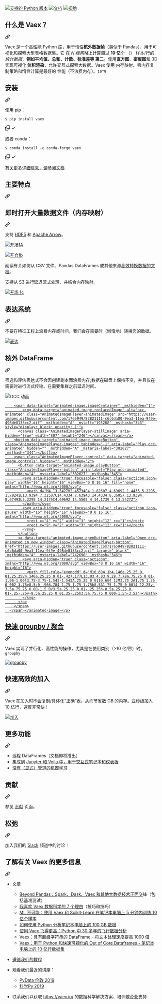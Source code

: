 <div class="Box-sc-g0xbh4-0 QkQOb js-snippet-clipboard-copy-unpositioned" data-hpc="true"><article class="markdown-body entry-content container-lg" itemprop="text"><p dir="auto"><a href="https://pypi.org/project/vaex-core/" rel="nofollow"><img src="https://camo.githubusercontent.com/7591eb99e80853366de25204d7afe7844bd3fc47810f09a4f34f2ef37ac8b15f/68747470733a2f2f696d672e736869656c64732e696f2f707970692f707976657273696f6e732f766165782d636f7265" alt="支持的 Python 版本" data-canonical-src="https://img.shields.io/pypi/pyversions/vaex-core" style="max-width: 100%;" _mstalt="579215" _msthash="314"></a>
<a href="https://docs.vaex.io" rel="nofollow"><img src="https://camo.githubusercontent.com/c85d6505951e213fc17e2d06f448e0e428a5b2409d1fa42fb349095ff39468bd/68747470733a2f2f72656164746865646f63732e6f72672f70726f6a656374732f766165782f62616467652f3f76657273696f6e3d6c6174657374" alt="文档" data-canonical-src="https://readthedocs.org/projects/vaex/badge/?version=latest" style="max-width: 100%;" _mstalt="234962" _msthash="315"></a>
<a href="https://join.slack.com/t/vaexio/shared_invite/zt-shhxzf5i-Cf5n2LtkoYgUjOjbB3bGQQ" rel="nofollow"><img src="https://camo.githubusercontent.com/838d7f064e7b2154b0fb15f0f37415f73eee91d5eb61d41c2e495af251c56f0a/68747470733a2f2f696d672e736869656c64732e696f2f62616467652f736c61636b2d636861742d677265656e2e737667" alt="松弛" data-canonical-src="https://img.shields.io/badge/slack-chat-green.svg" style="max-width: 100%;" _mstalt="58305" _msthash="316"></a></p>
<div class="markdown-heading" dir="auto"><h1 tabindex="-1" class="heading-element" dir="auto" _msttexthash="18927012" _msthash="317">什么是 Vaex？</h1><a id="user-content-what-is-vaex" class="anchor" aria-label="永久链接：什么是 Vaex？" href="#what-is-vaex" _mstaria-label="457418" _msthash="318"><svg class="octicon octicon-link" viewBox="0 0 16 16" version="1.1" width="16" height="16" aria-hidden="true"><path d="m7.775 3.275 1.25-1.25a3.5 3.5 0 1 1 4.95 4.95l-2.5 2.5a3.5 3.5 0 0 1-4.95 0 .751.751 0 0 1 .018-1.042.751.751 0 0 1 1.042-.018 1.998 1.998 0 0 0 2.83 0l2.5-2.5a2.002 2.002 0 0 0-2.83-2.83l-1.25 1.25a.751.751 0 0 1-1.042-.018.751.751 0 0 1-.018-1.042Zm-4.69 9.64a1.998 1.998 0 0 0 2.83 0l1.25-1.25a.751.751 0 0 1 1.042.018.751.751 0 0 1 .018 1.042l-1.25 1.25a3.5 3.5 0 1 1-4.95-4.95l2.5-2.5a3.5 3.5 0 0 1 4.95 0 .751.751 0 0 1-.018 1.042.751.751 0 0 1-1.042.018 1.998 1.998 0 0 0-2.83 0l-2.5 2.5a1.998 1.998 0 0 0 0 2.83Z"></path></svg></a></div>
<p dir="auto"><font _mstmutation="1" _msttexthash="5107684517" _msthash="319">Vaex 是一个高性能 Python 库，用于惰性<strong _mstmutation="1" _istranslated="1">核外数据帧</strong>（类似于 Pandas），用于可视化和探索大型表格数据集。它
在 <em _mstmutation="1" _istranslated="1">N 维网格</em>上计算超过 <strong _mstmutation="1" _istranslated="1">10 亿</strong>个 （） 样本/行的<em _mstmutation="1" _istranslated="1">统计数据</em>，<strong _mstmutation="1" _istranslated="1">例如平均值、总和、计数、标准差等
第二</strong>。使用<strong _mstmutation="1" _istranslated="1">直方图</strong>、<strong _mstmutation="1" _istranslated="1">密度图</strong>和 3D 实现可视化<strong _mstmutation="1" _istranslated="1">
体积渲染</strong>，允许交互式探索大数据。Vaex 使用
内存映射、零内存复制策略和惰性计算是最好的
性能（不浪费内存）。</font><code>10^9</code></p>
<div class="markdown-heading" dir="auto"><h1 tabindex="-1" class="heading-element" dir="auto" _msttexthash="5773755" _msthash="320">安装</h1><a id="user-content-installing" class="anchor" aria-label="永久链接：安装" href="#installing" _mstaria-label="440128" _msthash="321"><svg class="octicon octicon-link" viewBox="0 0 16 16" version="1.1" width="16" height="16" aria-hidden="true"><path d="m7.775 3.275 1.25-1.25a3.5 3.5 0 1 1 4.95 4.95l-2.5 2.5a3.5 3.5 0 0 1-4.95 0 .751.751 0 0 1 .018-1.042.751.751 0 0 1 1.042-.018 1.998 1.998 0 0 0 2.83 0l2.5-2.5a2.002 2.002 0 0 0-2.83-2.83l-1.25 1.25a.751.751 0 0 1-1.042-.018.751.751 0 0 1-.018-1.042Zm-4.69 9.64a1.998 1.998 0 0 0 2.83 0l1.25-1.25a.751.751 0 0 1 1.042.018.751.751 0 0 1 .018 1.042l-1.25 1.25a3.5 3.5 0 1 1-4.95-4.95l2.5-2.5a3.5 3.5 0 0 1 4.95 0 .751.751 0 0 1-.018 1.042.751.751 0 0 1-1.042.018 1.998 1.998 0 0 0-2.83 0l-2.5 2.5a1.998 1.998 0 0 0 0 2.83Z"></path></svg></a></div>
<p dir="auto" _msttexthash="15201615" _msthash="322">使用 pip：</p>
<div class="snippet-clipboard-content notranslate position-relative overflow-auto"><pre class="notranslate"><code>$ pip install vaex
</code></pre><div class="zeroclipboard-container">
    <clipboard-copy aria-label="Copy" class="ClipboardButton btn btn-invisible js-clipboard-copy m-2 p-0 d-flex flex-justify-center flex-items-center" data-copy-feedback="Copied!" data-tooltip-direction="w" value="$ pip install vaex" tabindex="0" role="button">
      <svg aria-hidden="true" height="16" viewBox="0 0 16 16" version="1.1" width="16" data-view-component="true" class="octicon octicon-copy js-clipboard-copy-icon">
    <path d="M0 6.75C0 5.784.784 5 1.75 5h1.5a.75.75 0 0 1 0 1.5h-1.5a.25.25 0 0 0-.25.25v7.5c0 .138.112.25.25.25h7.5a.25.25 0 0 0 .25-.25v-1.5a.75.75 0 0 1 1.5 0v1.5A1.75 1.75 0 0 1 9.25 16h-7.5A1.75 1.75 0 0 1 0 14.25Z"></path><path d="M5 1.75C5 .784 5.784 0 6.75 0h7.5C15.216 0 16 .784 16 1.75v7.5A1.75 1.75 0 0 1 14.25 11h-7.5A1.75 1.75 0 0 1 5 9.25Zm1.75-.25a.25.25 0 0 0-.25.25v7.5c0 .138.112.25.25.25h7.5a.25.25 0 0 0 .25-.25v-7.5a.25.25 0 0 0-.25-.25Z"></path>
</svg>
      <svg aria-hidden="true" height="16" viewBox="0 0 16 16" version="1.1" width="16" data-view-component="true" class="octicon octicon-check js-clipboard-check-icon color-fg-success d-none">
    <path d="M13.78 4.22a.75.75 0 0 1 0 1.06l-7.25 7.25a.75.75 0 0 1-1.06 0L2.22 9.28a.751.751 0 0 1 .018-1.042.751.751 0 0 1 1.042-.018L6 10.94l6.72-6.72a.75.75 0 0 1 1.06 0Z"></path>
</svg>
    </clipboard-copy>
  </div></div>
<p dir="auto" _msttexthash="17652830" _msthash="323">或者 conda：</p>
<div class="snippet-clipboard-content notranslate position-relative overflow-auto"><pre class="notranslate"><code>$ conda install -c conda-forge vaex
</code></pre><div class="zeroclipboard-container">
    <clipboard-copy aria-label="Copy" class="ClipboardButton btn btn-invisible js-clipboard-copy m-2 p-0 d-flex flex-justify-center flex-items-center" data-copy-feedback="Copied!" data-tooltip-direction="w" value="$ conda install -c conda-forge vaex" tabindex="0" role="button">
      <svg aria-hidden="true" height="16" viewBox="0 0 16 16" version="1.1" width="16" data-view-component="true" class="octicon octicon-copy js-clipboard-copy-icon">
    <path d="M0 6.75C0 5.784.784 5 1.75 5h1.5a.75.75 0 0 1 0 1.5h-1.5a.25.25 0 0 0-.25.25v7.5c0 .138.112.25.25.25h7.5a.25.25 0 0 0 .25-.25v-1.5a.75.75 0 0 1 1.5 0v1.5A1.75 1.75 0 0 1 9.25 16h-7.5A1.75 1.75 0 0 1 0 14.25Z"></path><path d="M5 1.75C5 .784 5.784 0 6.75 0h7.5C15.216 0 16 .784 16 1.75v7.5A1.75 1.75 0 0 1 14.25 11h-7.5A1.75 1.75 0 0 1 5 9.25Zm1.75-.25a.25.25 0 0 0-.25.25v7.5c0 .138.112.25.25.25h7.5a.25.25 0 0 0 .25-.25v-7.5a.25.25 0 0 0-.25-.25Z"></path>
</svg>
      <svg aria-hidden="true" height="16" viewBox="0 0 16 16" version="1.1" width="16" data-view-component="true" class="octicon octicon-check js-clipboard-check-icon color-fg-success d-none">
    <path d="M13.78 4.22a.75.75 0 0 1 0 1.06l-7.25 7.25a.75.75 0 0 1-1.06 0L2.22 9.28a.751.751 0 0 1 .018-1.042.751.751 0 0 1 1.042-.018L6 10.94l6.72-6.72a.75.75 0 0 1 1.06 0Z"></path>
</svg>
    </clipboard-copy>
  </div></div>
<p dir="auto"><a href="https://docs.vaex.io/en/latest/installing.html" rel="nofollow" _msttexthash="76028901" _msthash="324">有关更多详细信息，请参阅文档</a></p>
<div class="markdown-heading" dir="auto"><h1 tabindex="-1" class="heading-element" dir="auto" _msttexthash="12663456" _msthash="325">主要特点</h1><a id="user-content-key-features" class="anchor" aria-label="永久链接：主要特点" href="#key-features" _mstaria-label="481377" _msthash="326"><svg class="octicon octicon-link" viewBox="0 0 16 16" version="1.1" width="16" height="16" aria-hidden="true"><path d="m7.775 3.275 1.25-1.25a3.5 3.5 0 1 1 4.95 4.95l-2.5 2.5a3.5 3.5 0 0 1-4.95 0 .751.751 0 0 1 .018-1.042.751.751 0 0 1 1.042-.018 1.998 1.998 0 0 0 2.83 0l2.5-2.5a2.002 2.002 0 0 0-2.83-2.83l-1.25 1.25a.751.751 0 0 1-1.042-.018.751.751 0 0 1-.018-1.042Zm-4.69 9.64a1.998 1.998 0 0 0 2.83 0l1.25-1.25a.751.751 0 0 1 1.042.018.751.751 0 0 1 .018 1.042l-1.25 1.25a3.5 3.5 0 1 1-4.95-4.95l2.5-2.5a3.5 3.5 0 0 1 4.95 0 .751.751 0 0 1-.018 1.042.751.751 0 0 1-1.042.018 1.998 1.998 0 0 0-2.83 0l-2.5 2.5a1.998 1.998 0 0 0 0 2.83Z"></path></svg></a></div>
<div class="markdown-heading" dir="auto"><h2 tabindex="-1" class="heading-element" dir="auto" _msttexthash="95134650" _msthash="327">即时打开大量数据文件（内存映射）</h2><a id="user-content-instant-opening-of-huge-data-files-memory-mapping" class="anchor" aria-label="永久链接：即时打开大量数据文件（内存映射）" href="#instant-opening-of-huge-data-files-memory-mapping" _mstaria-label="2398734" _msthash="328"><svg class="octicon octicon-link" viewBox="0 0 16 16" version="1.1" width="16" height="16" aria-hidden="true"><path d="m7.775 3.275 1.25-1.25a3.5 3.5 0 1 1 4.95 4.95l-2.5 2.5a3.5 3.5 0 0 1-4.95 0 .751.751 0 0 1 .018-1.042.751.751 0 0 1 1.042-.018 1.998 1.998 0 0 0 2.83 0l2.5-2.5a2.002 2.002 0 0 0-2.83-2.83l-1.25 1.25a.751.751 0 0 1-1.042-.018.751.751 0 0 1-.018-1.042Zm-4.69 9.64a1.998 1.998 0 0 0 2.83 0l1.25-1.25a.751.751 0 0 1 1.042.018.751.751 0 0 1 .018 1.042l-1.25 1.25a3.5 3.5 0 1 1-4.95-4.95l2.5-2.5a3.5 3.5 0 0 1 4.95 0 .751.751 0 0 1-.018 1.042.751.751 0 0 1-1.042.018 1.998 1.998 0 0 0-2.83 0l-2.5 2.5a1.998 1.998 0 0 0 0 2.83Z"></path></svg></a></div>
<p dir="auto" _msttexthash="12956632" _msthash="329">支持 <a href="https://en.wikipedia.org/wiki/Hierarchical_Data_Format" rel="nofollow" _istranslated="1">HDF5</a> 和 <a href="https://arrow.apache.org/" rel="nofollow" _istranslated="1">Apache Arrow</a>。</p>
<p dir="auto"><a target="_blank" rel="noopener noreferrer nofollow" href="https://user-images.githubusercontent.com/1765949/82818563-31c1e200-9e9f-11ea-9ee0-0a8c1994cdc9.png"><img src="https://user-images.githubusercontent.com/1765949/82818563-31c1e200-9e9f-11ea-9ee0-0a8c1994cdc9.png" alt="开场1A" style="max-width: 100%;" _mstalt="125281" _msthash="330"></a></p>
<p dir="auto"><a target="_blank" rel="noopener noreferrer nofollow" href="https://user-images.githubusercontent.com/1765949/82820352-49e73080-9ea2-11ea-9153-d73aa399d329.png"><img src="https://user-images.githubusercontent.com/1765949/82820352-49e73080-9ea2-11ea-9153-d73aa399d329.png" alt="开仓1b" style="max-width: 100%;" _mstalt="125476" _msthash="331"></a></p>
<p dir="auto" _msttexthash="257429757" _msthash="332">阅读有关如何从 CSV 文件、Pandas DataFrames 或其他来源<a href="https://docs.vaex.io/en/latest/example_io.html" rel="nofollow" _istranslated="1">高效转换数据的文档</a>。</p>
<p dir="auto" _msttexthash="129468664" _msthash="333">支持从 S3 进行延迟流式处理，并结合内存映射。</p>
<p dir="auto"><a target="_blank" rel="noopener noreferrer nofollow" href="https://user-images.githubusercontent.com/1765949/82820516-a21e3280-9ea2-11ea-948b-07df26c4b5d3.png"><img src="https://user-images.githubusercontent.com/1765949/82820516-a21e3280-9ea2-11ea-948b-07df26c4b5d3.png" alt="开场 1c" style="max-width: 100%;" _mstalt="125671" _msthash="334"></a></p>
<div class="markdown-heading" dir="auto"><h2 tabindex="-1" class="heading-element" dir="auto" _msttexthash="14970397" _msthash="335">表达系统</h2><a id="user-content-expression-system" class="anchor" aria-label="永久链接： Expression system" href="#expression-system" _mstaria-label="707252" _msthash="336"><svg class="octicon octicon-link" viewBox="0 0 16 16" version="1.1" width="16" height="16" aria-hidden="true"><path d="m7.775 3.275 1.25-1.25a3.5 3.5 0 1 1 4.95 4.95l-2.5 2.5a3.5 3.5 0 0 1-4.95 0 .751.751 0 0 1 .018-1.042.751.751 0 0 1 1.042-.018 1.998 1.998 0 0 0 2.83 0l2.5-2.5a2.002 2.002 0 0 0-2.83-2.83l-1.25 1.25a.751.751 0 0 1-1.042-.018.751.751 0 0 1-.018-1.042Zm-4.69 9.64a1.998 1.998 0 0 0 2.83 0l1.25-1.25a.751.751 0 0 1 1.042.018.751.751 0 0 1 .018 1.042l-1.25 1.25a3.5 3.5 0 1 1-4.95-4.95l2.5-2.5a3.5 3.5 0 0 1 4.95 0 .751.751 0 0 1-.018 1.042.751.751 0 0 1-1.042.018 1.998 1.998 0 0 0-2.83 0l-2.5 2.5a1.998 1.998 0 0 0 0 2.83Z"></path></svg></a></div>
<p dir="auto" _msttexthash="330189405" _msthash="337">不要在特征工程上浪费内存或时间，我们会在需要时（懒惰地）转换您的数据。</p>
<p dir="auto"><a target="_blank" rel="noopener noreferrer nofollow" href="https://user-images.githubusercontent.com/1765949/82818733-70f03300-9e9f-11ea-80b0-ab28e7950b5c.png"><img src="https://user-images.githubusercontent.com/1765949/82818733-70f03300-9e9f-11ea-80b0-ab28e7950b5c.png" alt="表达" style="max-width: 100%;" _mstalt="165048" _msthash="338"></a></p>
<div class="markdown-heading" dir="auto"><h2 tabindex="-1" class="heading-element" dir="auto" _msttexthash="4948476" _msthash="339">核外 DataFrame</h2><a id="user-content-out-of-core-dataframe" class="anchor" aria-label="永久链接：核外 DataFrame" href="#out-of-core-dataframe" _mstaria-label="809185" _msthash="340"><svg class="octicon octicon-link" viewBox="0 0 16 16" version="1.1" width="16" height="16" aria-hidden="true"><path d="m7.775 3.275 1.25-1.25a3.5 3.5 0 1 1 4.95 4.95l-2.5 2.5a3.5 3.5 0 0 1-4.95 0 .751.751 0 0 1 .018-1.042.751.751 0 0 1 1.042-.018 1.998 1.998 0 0 0 2.83 0l2.5-2.5a2.002 2.002 0 0 0-2.83-2.83l-1.25 1.25a.751.751 0 0 1-1.042-.018.751.751 0 0 1-.018-1.042Zm-4.69 9.64a1.998 1.998 0 0 0 2.83 0l1.25-1.25a.751.751 0 0 1 1.042.018.751.751 0 0 1 .018 1.042l-1.25 1.25a3.5 3.5 0 1 1-4.95-4.95l2.5-2.5a3.5 3.5 0 0 1 4.95 0 .751.751 0 0 1-.018 1.042.751.751 0 0 1-1.042.018 1.998 1.998 0 0 0-2.83 0l-2.5 2.5a1.998 1.998 0 0 0 0 2.83Z"></path></svg></a></div>
<p dir="auto" _msttexthash="734072222" _msthash="341">筛选和评估表达式不会因创建副本而浪费内存;数据在磁盘上保持不变，并且仅在需要时进行流式传输。在需要集群之前延迟时间。</p>
<p dir="auto"><animated-image data-catalyst=""><a target="_blank" rel="noopener noreferrer nofollow" href="https://user-images.githubusercontent.com/1765949/82821111-c6c6da00-9ea3-11ea-9f9e-498de8133cc2.gif" data-target="animated-image.originalLink"><img src="https://user-images.githubusercontent.com/1765949/82821111-c6c6da00-9ea3-11ea-9f9e-498de8133cc2.gif" alt="OCC 动画" style="max-width: 100%; display: inline-block;" data-target="animated-image.originalImage" _mstalt="195208" _msthash="342"></a>
      <span class="AnimatedImagePlayer" data-target="animated-image.player" hidden="" _msthidden="4">
        <a data-target="animated-image.replacedLink" class="AnimatedImagePlayer-images" href="https://user-images.githubusercontent.com/1765949/82821111-c6c6da00-9ea3-11ea-9f9e-498de8133cc2.gif" target="_blank" _msthidden="1">
          
        <span data-target="animated-image.imageContainer" _msthidden="1">
            <img data-target="animated-image.replacedImage" alt="occ-animated" class="AnimatedImagePlayer-animatedImage" src="https://user-images.githubusercontent.com/1765949/82821111-c6c6da00-9ea3-11ea-9f9e-498de8133cc2.gif" _msthidden="A" _mstalt="195208" _msthash="343" style="display: block; opacity: 1;">
          <canvas class="AnimatedImagePlayer-stillImage" aria-hidden="true" width="807" height="246"></canvas></span></a>
        <button data-target="animated-image.imageButton" class="AnimatedImagePlayer-images" tabindex="-1" aria-label="Play occ-animated" hidden="" _msthidden="A" _mstaria-label="302627" _msthash="344"></button>
        <span class="AnimatedImagePlayer-controls" data-target="animated-image.controls" hidden="" _msthidden="2">
          <button data-target="animated-image.playButton" class="AnimatedImagePlayer-button" aria-label="Play occ-animated" _msthidden="A" _mstaria-label="302627" _msthash="345">
            <svg aria-hidden="true" focusable="false" class="octicon icon-play" width="16" height="16" viewBox="0 0 16 16" fill="none" xmlns="http://www.w3.org/2000/svg">
              <path d="M4 13.5427V2.45734C4 1.82607 4.69692 1.4435 5.2295 1.78241L13.9394 7.32507C14.4334 7.63943 14.4334 8.36057 13.9394 8.67493L5.2295 14.2176C4.69692 14.5565 4 14.1739 4 13.5427Z">
            </path></svg>
            <svg aria-hidden="true" focusable="false" class="octicon icon-pause" width="16" height="16" viewBox="0 0 16 16" xmlns="http://www.w3.org/2000/svg">
              <rect x="4" y="2" width="3" height="12" rx="1"></rect>
              <rect x="9" y="2" width="3" height="12" rx="1"></rect>
            </svg>
          </button>
          <a data-target="animated-image.openButton" aria-label="Open occ-animated in new window" class="AnimatedImagePlayer-button" href="https://user-images.githubusercontent.com/1765949/82821111-c6c6da00-9ea3-11ea-9f9e-498de8133cc2.gif" target="_blank" _msthidden="A" _mstaria-label="742690" _msthash="346">
            <svg aria-hidden="true" class="octicon" xmlns="http://www.w3.org/2000/svg" viewBox="0 0 16 16" width="16" height="16">
              <path fill-rule="evenodd" d="M10.604 1h4.146a.25.25 0 01.25.25v4.146a.25.25 0 01-.427.177L13.03 4.03 9.28 7.78a.75.75 0 01-1.06-1.06l3.75-3.75-1.543-1.543A.25.25 0 0110.604 1zM3.75 2A1.75 1.75 0 002 3.75v8.5c0 .966.784 1.75 1.75 1.75h8.5A1.75 1.75 0 0014 12.25v-3.5a.75.75 0 00-1.5 0v3.5a.25.25 0 01-.25.25h-8.5a.25.25 0 01-.25-.25v-8.5a.25.25 0 01.25-.25h3.5a.75.75 0 000-1.5h-3.5z"></path>
            </svg>
          </a>
        </span>
      </span></animated-image></p>
<div class="markdown-heading" dir="auto"><h2 tabindex="-1" class="heading-element" dir="auto" _msttexthash="18498142" _msthash="347">快速 groupby / 聚合</h2><a id="user-content-fast-groupby--aggregations" class="anchor" aria-label="永久链接：快速 groupby / 聚合" href="#fast-groupby--aggregations" _mstaria-label="1076816" _msthash="348"><svg class="octicon octicon-link" viewBox="0 0 16 16" version="1.1" width="16" height="16" aria-hidden="true"><path d="m7.775 3.275 1.25-1.25a3.5 3.5 0 1 1 4.95 4.95l-2.5 2.5a3.5 3.5 0 0 1-4.95 0 .751.751 0 0 1 .018-1.042.751.751 0 0 1 1.042-.018 1.998 1.998 0 0 0 2.83 0l2.5-2.5a2.002 2.002 0 0 0-2.83-2.83l-1.25 1.25a.751.751 0 0 1-1.042-.018.751.751 0 0 1-.018-1.042Zm-4.69 9.64a1.998 1.998 0 0 0 2.83 0l1.25-1.25a.751.751 0 0 1 1.042.018.751.751 0 0 1 .018 1.042l-1.25 1.25a3.5 3.5 0 1 1-4.95-4.95l2.5-2.5a3.5 3.5 0 0 1 4.95 0 .751.751 0 0 1-.018 1.042.751.751 0 0 1-1.042.018 1.998 1.998 0 0 0-2.83 0l-2.5 2.5a1.998 1.998 0 0 0 0 2.83Z"></path></svg></a></div>
<p dir="auto"><font _mstmutation="1" _msttexthash="276976440" _msthash="349">Vaex 实现了并行化、高性能的操作，尤其是在使用类别（&gt;10 亿/秒）时。</font><code>groupby</code></p>
<p dir="auto"><a target="_blank" rel="noopener noreferrer nofollow" href="https://user-images.githubusercontent.com/1765949/82818807-97ae6980-9e9f-11ea-8820-41dd4441057a.png"><img src="https://user-images.githubusercontent.com/1765949/82818807-97ae6980-9e9f-11ea-8820-41dd4441057a.png" alt="groupby" style="max-width: 100%;" _mstalt="101179" _msthash="350"></a></p>
<div class="markdown-heading" dir="auto"><h2 tabindex="-1" class="heading-element" dir="auto" _msttexthash="25239890" _msthash="351">快速高效的加入</h2><a id="user-content-fast-and-efficient-join" class="anchor" aria-label="永久链接：快速高效的加入" href="#fast-and-efficient-join" _mstaria-label="868660" _msthash="352"><svg class="octicon octicon-link" viewBox="0 0 16 16" version="1.1" width="16" height="16" aria-hidden="true"><path d="m7.775 3.275 1.25-1.25a3.5 3.5 0 1 1 4.95 4.95l-2.5 2.5a3.5 3.5 0 0 1-4.95 0 .751.751 0 0 1 .018-1.042.751.751 0 0 1 1.042-.018 1.998 1.998 0 0 0 2.83 0l2.5-2.5a2.002 2.002 0 0 0-2.83-2.83l-1.25 1.25a.751.751 0 0 1-1.042-.018.751.751 0 0 1-.018-1.042Zm-4.69 9.64a1.998 1.998 0 0 0 2.83 0l1.25-1.25a.751.751 0 0 1 1.042.018.751.751 0 0 1 .018 1.042l-1.25 1.25a3.5 3.5 0 1 1-4.95-4.95l2.5-2.5a3.5 3.5 0 0 1 4.95 0 .751.751 0 0 1-.018 1.042.751.751 0 0 1-1.042.018 1.998 1.998 0 0 0-2.83 0l-2.5 2.5a1.998 1.998 0 0 0 0 2.83Z"></path></svg></a></div>
<p dir="auto" _msttexthash="500588270" _msthash="353">Vaex 在加入时不会复制/具体化“正确”表，从而节省数 GB 的内存。亚秒级加入 10 亿行，速度非常快！</p>
<p dir="auto"><a target="_blank" rel="noopener noreferrer nofollow" href="https://user-images.githubusercontent.com/1765949/82818840-a268fe80-9e9f-11ea-8ba2-6a6d52c4af88.png"><img src="https://user-images.githubusercontent.com/1765949/82818840-a268fe80-9e9f-11ea-8ba2-6a6d52c4af88.png" alt="加入" style="max-width: 100%;" _mstalt="47775" _msthash="354"></a></p>
<div class="markdown-heading" dir="auto"><h2 tabindex="-1" class="heading-element" dir="auto" _msttexthash="11538033" _msthash="355">更多功能</h2><a id="user-content-more-features" class="anchor" aria-label="永久链接：更多功能" href="#more-features" _mstaria-label="519909" _msthash="356"><svg class="octicon octicon-link" viewBox="0 0 16 16" version="1.1" width="16" height="16" aria-hidden="true"><path d="m7.775 3.275 1.25-1.25a3.5 3.5 0 1 1 4.95 4.95l-2.5 2.5a3.5 3.5 0 0 1-4.95 0 .751.751 0 0 1 .018-1.042.751.751 0 0 1 1.042-.018 1.998 1.998 0 0 0 2.83 0l2.5-2.5a2.002 2.002 0 0 0-2.83-2.83l-1.25 1.25a.751.751 0 0 1-1.042-.018.751.751 0 0 1-.018-1.042Zm-4.69 9.64a1.998 1.998 0 0 0 2.83 0l1.25-1.25a.751.751 0 0 1 1.042.018.751.751 0 0 1 .018 1.042l-1.25 1.25a3.5 3.5 0 1 1-4.95-4.95l2.5-2.5a3.5 3.5 0 0 1 4.95 0 .751.751 0 0 1-.018 1.042.751.751 0 0 1-1.042.018 1.998 1.998 0 0 0-2.83 0l-2.5 2.5a1.998 1.998 0 0 0 0 2.83Z"></path></svg></a></div>
<ul dir="auto">
<li _msttexthash="86957013" _msthash="357">远程 DataFrames（文档即将推出）</li>
<li _msttexthash="164280402" _msthash="358">集成到 <a href="https://vaex.readthedocs.io/en/latest/tutorial_jupyter.html" rel="nofollow" _istranslated="1">Jupyter 和 Voila 中，用于交互式笔记本和仪表板</a></li>
<li><a href="https://vaex.readthedocs.io/en/latest/tutorial_ml.html" rel="nofollow" _msttexthash="68785535" _msthash="359">没有（显式）管道的机器学习</a></li>
</ul>
<div class="markdown-heading" dir="auto"><h2 tabindex="-1" class="heading-element" dir="auto" _msttexthash="6354283" _msthash="360">贡献</h2><a id="user-content-contributing" class="anchor" aria-label="永久链接： 贡献" href="#contributing" _mstaria-label="521066" _msthash="361"><svg class="octicon octicon-link" viewBox="0 0 16 16" version="1.1" width="16" height="16" aria-hidden="true"><path d="m7.775 3.275 1.25-1.25a3.5 3.5 0 1 1 4.95 4.95l-2.5 2.5a3.5 3.5 0 0 1-4.95 0 .751.751 0 0 1 .018-1.042.751.751 0 0 1 1.042-.018 1.998 1.998 0 0 0 2.83 0l2.5-2.5a2.002 2.002 0 0 0-2.83-2.83l-1.25 1.25a.751.751 0 0 1-1.042-.018.751.751 0 0 1-.018-1.042Zm-4.69 9.64a1.998 1.998 0 0 0 2.83 0l1.25-1.25a.751.751 0 0 1 1.042.018.751.751 0 0 1 .018 1.042l-1.25 1.25a3.5 3.5 0 1 1-4.95-4.95l2.5-2.5a3.5 3.5 0 0 1 4.95 0 .751.751 0 0 1-.018 1.042.751.751 0 0 1-1.042.018 1.998 1.998 0 0 0-2.83 0l-2.5 2.5a1.998 1.998 0 0 0 0 2.83Z"></path></svg></a></div>
<p dir="auto" _msttexthash="27382836" _msthash="362">参见 <a href="/vaexio/vaex/blob/master/CONTRIBUTING.md" _istranslated="1">贡献</a> 页面。</p>
<div class="markdown-heading" dir="auto"><h2 tabindex="-1" class="heading-element" dir="auto" _msttexthash="4943042" _msthash="363">松弛</h2><a id="user-content-slack" class="anchor" aria-label="永久链接：Slack" href="#slack" _mstaria-label="269230" _msthash="364"><svg class="octicon octicon-link" viewBox="0 0 16 16" version="1.1" width="16" height="16" aria-hidden="true"><path d="m7.775 3.275 1.25-1.25a3.5 3.5 0 1 1 4.95 4.95l-2.5 2.5a3.5 3.5 0 0 1-4.95 0 .751.751 0 0 1 .018-1.042.751.751 0 0 1 1.042-.018 1.998 1.998 0 0 0 2.83 0l2.5-2.5a2.002 2.002 0 0 0-2.83-2.83l-1.25 1.25a.751.751 0 0 1-1.042-.018.751.751 0 0 1-.018-1.042Zm-4.69 9.64a1.998 1.998 0 0 0 2.83 0l1.25-1.25a.751.751 0 0 1 1.042.018.751.751 0 0 1 .018 1.042l-1.25 1.25a3.5 3.5 0 1 1-4.95-4.95l2.5-2.5a3.5 3.5 0 0 1 4.95 0 .751.751 0 0 1-.018 1.042.751.751 0 0 1-1.042.018 1.998 1.998 0 0 0-2.83 0l-2.5 2.5a1.998 1.998 0 0 0 0 2.83Z"></path></svg></a></div>
<p dir="auto" _msttexthash="83703061" _msthash="365">加入我们的 <a href="https://join.slack.com/t/vaexio/shared_invite/zt-shhxzf5i-Cf5n2LtkoYgUjOjbB3bGQQ" rel="nofollow" _istranslated="1">Slack</a> 频道中的讨论！</p>
<div class="markdown-heading" dir="auto"><h1 tabindex="-1" class="heading-element" dir="auto" _msttexthash="38685569" _msthash="366">了解有关 Vaex 的更多信息</h1><a id="user-content-learn-more-about-vaex" class="anchor" aria-label="永久链接：了解有关 Vaex 的更多信息" href="#learn-more-about-vaex" _mstaria-label="771836" _msthash="367"><svg class="octicon octicon-link" viewBox="0 0 16 16" version="1.1" width="16" height="16" aria-hidden="true"><path d="m7.775 3.275 1.25-1.25a3.5 3.5 0 1 1 4.95 4.95l-2.5 2.5a3.5 3.5 0 0 1-4.95 0 .751.751 0 0 1 .018-1.042.751.751 0 0 1 1.042-.018 1.998 1.998 0 0 0 2.83 0l2.5-2.5a2.002 2.002 0 0 0-2.83-2.83l-1.25 1.25a.751.751 0 0 1-1.042-.018.751.751 0 0 1-.018-1.042Zm-4.69 9.64a1.998 1.998 0 0 0 2.83 0l1.25-1.25a.751.751 0 0 1 1.042.018.751.751 0 0 1 .018 1.042l-1.25 1.25a3.5 3.5 0 1 1-4.95-4.95l2.5-2.5a3.5 3.5 0 0 1 4.95 0 .751.751 0 0 1-.018 1.042.751.751 0 0 1-1.042.018 1.998 1.998 0 0 0-2.83 0l-2.5 2.5a1.998 1.998 0 0 0 0 2.83Z"></path></svg></a></div>
<ul dir="auto">
<li>
<p dir="auto" _msttexthash="5636605" _msthash="368">文章</p>
<ul dir="auto">
<li _msttexthash="379770014" _msthash="369"><a href="https://towardsdatascience.com/beyond-pandas-spark-dask-vaex-and-other-big-data-technologies-battling-head-to-head-a453a1f8cc13" rel="nofollow" _istranslated="1">Beyond Pandas：Spark、Dask、Vaex 和其他大数据技术正面交</a>锋（包括基准测试）</li>
<li _msttexthash="142917385" _msthash="370"><a href="https://towardsdatascience.com/7-reasons-why-i-love-vaex-for-data-science-99008bc8044b" rel="nofollow" _istranslated="1">我喜欢 Vaex 数据科学的 7 个理由</a>（技巧和技巧）</li>
<li><a href="https://towardsdatascience.com/ml-impossible-train-a-1-billion-sample-model-in-20-minutes-with-vaex-and-scikit-learn-on-your-9e2968e6f385" rel="nofollow" _msttexthash="265390983" _msthash="371">ML 不可能：使用 Vaex 和 Scikit-Learn 在笔记本电脑上 5 分钟内训练 10 亿个样本</a></li>
<li><a href="https://towardsdatascience.com/how-to-analyse-100s-of-gbs-of-data-on-your-laptop-with-python-f83363dda94" rel="nofollow" _msttexthash="101437310" _msthash="372">如何使用 Python 分析笔记本电脑上的 100 GB 数据</a></li>
<li><a href="https://towardsdatascience.com/https-medium-com-jovan-veljanoski-flying-high-with-vaex-analysis-of-over-30-years-of-flight-data-in-python-b224825a6d56" rel="nofollow" _msttexthash="150996404" _msthash="373">使用 Vaex 飞得更高：Python 中 30 多年的飞行数据分析</a></li>
<li><a href="https://towardsdatascience.com/vaex-a-dataframe-with-super-strings-789b92e8d861" rel="nofollow" _msttexthash="179420891" _msthash="374">Vaex：具有超级字符串的 DataFrame - 将文本处理速度提高 1000 倍</a></li>
<li><a href="https://towardsdatascience.com/vaex-out-of-core-dataframes-for-python-and-fast-visualization-12c102db044a" rel="nofollow" _msttexthash="320032050" _msthash="375">Vaex：用于 Python 和快速可视化的 Out of Core Dataframes - 笔记本电脑上的 10 亿行数据集</a></li>
</ul>
</li>
<li>
<p dir="auto"><a href="https://docs.vaex.io/en/latest/tutorials.html" rel="nofollow" _msttexthash="25142143" _msthash="376">遵循我们的教程</a></p>
</li>
<li>
<p dir="auto" _msttexthash="51401324" _msthash="377">观看我们最近的讲座：</p>
<ul dir="auto">
<li><a href="https://www.youtube.com/watch?v=2Tt0i823-ec" rel="nofollow" _msttexthash="8264685" _msthash="378">PyData 伦敦 2019</a></li>
<li><a href="https://www.youtube.com/watch?v=ELtjRdPT8is" rel="nofollow" _msttexthash="5329610" _msthash="379">科学Py 2019</a></li>
</ul>
</li>
<li>
<p dir="auto" _msttexthash="235988285" _msthash="380">联系我们以获取 <a href="https://vaex.io/" rel="nofollow" _istranslated="1">https://vaex.io/</a> 的数据科学解决方案、培训或企业支持</p>
</li>
</ul>
</article></div>
